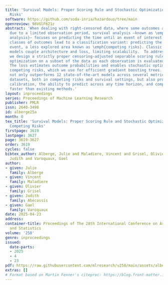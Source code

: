 ```yaml
---
title: 'Survival Models: Proper Scoring Rule and Stochastic Optimization with Competing
  Risks'
software: https://github.com/soda-inria/hazardous/tree/main
openreview: 98VGlF621z
abstract: 'When dealing with right-censored data, where some outcomes are missing
  due to a limited observation period, survival analysis —known as \emph{time-to-event
  analysis}— focuses on predicting the time until an event of interest occurs. Multiple
  classes of outcomes lead to a classification variant: predicting the most likely
  event, a less explored area known as \emph{competing risks}. Classic competing risks
  models couple architecture and loss, limiting scalability.  To address these issues,
  we design a strictly proper censoring-adjusted separable scoring rule, allowing
  optimization on a subset of the data as each observation is evaluated independently.
  The loss estimates outcome probabilities and enables stochastic optimization for
  competing risks, which we use for efficient gradient boosting trees. \textbf{SurvivalBoost}
  not only outperforms 12 state-of-the-art models across several metrics on 4 real-life
  datasets, both in competing risks and survival settings, but also provides great
  calibration, the ability to predict across any time horizon, and computation times
  faster than existing methods.'
layout: inproceedings
series: Proceedings of Machine Learning Research
publisher: PMLR
issn: 2640-3498
id: alberge25a
month: 0
tex_title: 'Survival Models: Proper Scoring Rule and Stochastic Optimization with
  Competing Risks'
firstpage: 3619
lastpage: 3627
page: 3619-3627
order: 3619
cycles: false
bibtex_author: Alberge, Julie and Maladiere, Vincent and Grisel, Olivier and Ab{\'e}cassis,
  Judith and Varoquaux, Gael
author:
- given: Julie
  family: Alberge
- given: Vincent
  family: Maladiere
- given: Olivier
  family: Grisel
- given: Judith
  family: Abécassis
- given: Gael
  family: Varoquaux
date: 2025-04-23
address:
container-title: Proceedings of The 28th International Conference on Artificial Intelligence
  and Statistics
volume: '258'
genre: inproceedings
issued:
  date-parts:
  - 2025
  - 4
  - 23
pdf: https://raw.githubusercontent.com/mlresearch/v258/main/assets/alberge25a/alberge25a.pdf
extras: []
# Format based on Martin Fenner's citeproc: https://blog.front-matter.io/posts/citeproc-yaml-for-bibliographies/
---
```

